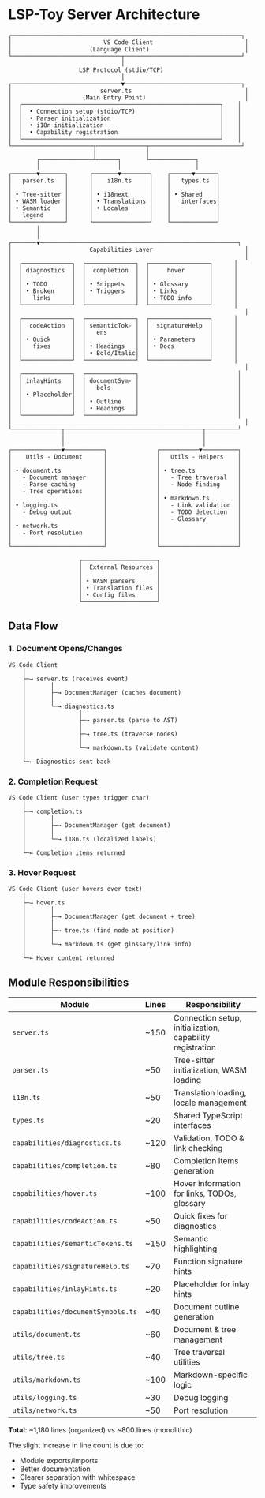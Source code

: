 # LSP-Toy Server Architecture

```
┌─────────────────────────────────────────────────────────────────┐
│                          VS Code Client                          │
│                      (Language Client)                           │
└───────────────────────────────┬─────────────────────────────────┘
                                │
                    LSP Protocol (stdio/TCP)
                                │
┌───────────────────────────────▼─────────────────────────────────┐
│                         server.ts                                │
│                    (Main Entry Point)                            │
│  ┌────────────────────────────────────────────────────────┐    │
│  │  • Connection setup (stdio/TCP)                        │    │
│  │  • Parser initialization                               │    │
│  │  • i18n initialization                                 │    │
│  │  • Capability registration                             │    │
│  └────────────────────────────────────────────────────────┘    │
└───────────────────────┬──────────────┬──────────────────────────┘
                        │              │
        ┌───────────────┴──────┐       └─────────────┐
        │                      │                     │
┌───────▼───────┐      ┌───────▼────────┐    ┌──────▼──────┐
│   parser.ts   │      │    i18n.ts     │    │   types.ts  │
│               │      │                │    │             │
│ • Tree-sitter │      │ • i18next      │    │ • Shared    │
│ • WASM loader │      │ • Translations │    │   interfaces│
│ • Semantic    │      │ • Locales      │    │             │
│   legend      │      │                │    │             │
└───────────────┘      └────────────────┘    └─────────────┘
        │
        │
┌───────▼────────────────────────────────────────────────────────┐
│                      Capabilities Layer                          │
│                                                                  │
│  ┌──────────────┐  ┌──────────────┐  ┌─────────────────┐      │
│  │ diagnostics  │  │  completion  │  │     hover       │      │
│  │              │  │              │  │                 │      │
│  │ • TODO       │  │ • Snippets   │  │ • Glossary      │      │
│  │ • Broken     │  │ • Triggers   │  │ • Links         │      │
│  │   links      │  │              │  │ • TODO info     │      │
│  └──────────────┘  └──────────────┘  └─────────────────┘      │
│                                                                  │
│  ┌──────────────┐  ┌──────────────┐  ┌─────────────────┐      │
│  │  codeAction  │  │ semanticTok- │  │  signatureHelp  │      │
│  │              │  │   ens        │  │                 │      │
│  │ • Quick      │  │              │  │ • Parameters    │      │
│  │   fixes      │  │ • Headings   │  │ • Docs          │      │
│  │              │  │ • Bold/Italic│  │                 │      │
│  └──────────────┘  └──────────────┘  └─────────────────┘      │
│                                                                  │
│  ┌──────────────┐  ┌──────────────┐                            │
│  │ inlayHints   │  │ documentSym- │                            │
│  │              │  │   bols       │                            │
│  │ • Placeholder│  │              │                            │
│  │              │  │ • Outline    │                            │
│  │              │  │ • Headings   │                            │
│  └──────────────┘  └──────────────┘                            │
│                                                                  │
└──────────────┬───────────────────────────────────────┬─────────┘
               │                                       │
               │                                       │
┌──────────────▼───────────┐              ┌───────────▼──────────┐
│    Utils - Document      │              │   Utils - Helpers    │
│                          │              │                      │
│ • document.ts            │              │ • tree.ts            │
│   - Document manager     │              │   - Tree traversal   │
│   - Parse caching        │              │   - Node finding     │
│   - Tree operations      │              │                      │
│                          │              │ • markdown.ts        │
│ • logging.ts             │              │   - Link validation  │
│   - Debug output         │              │   - TODO detection   │
│                          │              │   - Glossary         │
│ • network.ts             │              │                      │
│   - Port resolution      │              │                      │
│                          │              │                      │
└──────────────────────────┘              └──────────────────────┘

                    ┌─────────────────────┐
                    │  External Resources │
                    │                     │
                    │ • WASM parsers      │
                    │ • Translation files │
                    │ • Config files      │
                    └─────────────────────┘
```

## Data Flow

### 1. Document Opens/Changes
```
VS Code Client
    │
    ├─→ server.ts (receives event)
    │       │
    │       ├─→ DocumentManager (caches document)
    │       │
    │       └─→ diagnostics.ts
    │               │
    │               ├─→ parser.ts (parse to AST)
    │               │
    │               ├─→ tree.ts (traverse nodes)
    │               │
    │               └─→ markdown.ts (validate content)
    │
    └─← Diagnostics sent back
```

### 2. Completion Request
```
VS Code Client (user types trigger char)
    │
    ├─→ completion.ts
    │       │
    │       ├─→ DocumentManager (get document)
    │       │
    │       └─→ i18n.ts (localized labels)
    │
    └─← Completion items returned
```

### 3. Hover Request
```
VS Code Client (user hovers over text)
    │
    ├─→ hover.ts
    │       │
    │       ├─→ DocumentManager (get document + tree)
    │       │
    │       ├─→ tree.ts (find node at position)
    │       │
    │       └─→ markdown.ts (get glossary/link info)
    │
    └─← Hover content returned
```

## Module Responsibilities

| Module | Lines | Responsibility |
|--------|-------|----------------|
| `server.ts` | ~150 | Connection setup, initialization, capability registration |
| `parser.ts` | ~50 | Tree-sitter initialization, WASM loading |
| `i18n.ts` | ~50 | Translation loading, locale management |
| `types.ts` | ~20 | Shared TypeScript interfaces |
| `capabilities/diagnostics.ts` | ~120 | Validation, TODO & link checking |
| `capabilities/completion.ts` | ~80 | Completion items generation |
| `capabilities/hover.ts` | ~100 | Hover information for links, TODOs, glossary |
| `capabilities/codeAction.ts` | ~50 | Quick fixes for diagnostics |
| `capabilities/semanticTokens.ts` | ~150 | Semantic highlighting |
| `capabilities/signatureHelp.ts` | ~70 | Function signature hints |
| `capabilities/inlayHints.ts` | ~20 | Placeholder for inlay hints |
| `capabilities/documentSymbols.ts` | ~40 | Document outline generation |
| `utils/document.ts` | ~60 | Document & tree management |
| `utils/tree.ts` | ~40 | Tree traversal utilities |
| `utils/markdown.ts` | ~100 | Markdown-specific logic |
| `utils/logging.ts` | ~30 | Debug logging |
| `utils/network.ts` | ~50 | Port resolution |

**Total**: ~1,180 lines (organized) vs ~800 lines (monolithic)

The slight increase in line count is due to:
- Module exports/imports
- Better documentation
- Clearer separation with whitespace
- Type safety improvements
